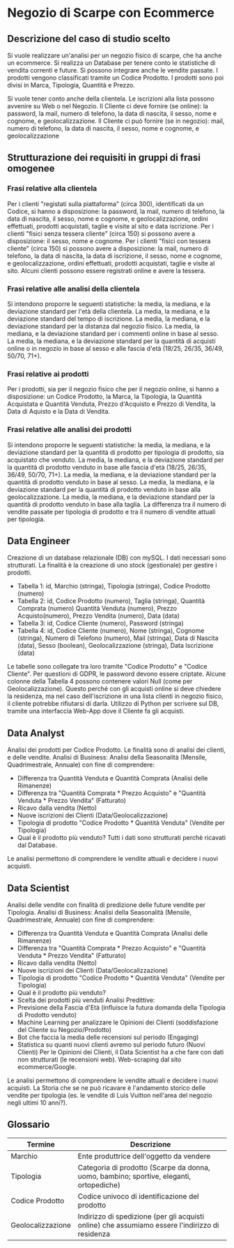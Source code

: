 # Negozio di Scarpe con Ecommerce

## Descrizione del caso di studio scelto

Si vuole realizzare un'analisi per un negozio fisico di scarpe, che ha anche un ecommerce.
Si realizza un Database per tenere conto le statistiche di vendita correnti e future. Si possono integrare anche le vendite passate. 
I prodotti vengono classificati tramite un Codice Prodotto. I prodotti sono poi divisi in Marca, Tipologia, Quantità e Prezzo.

Si vuole tener conto anche della clientela. Le iscrizioni alla lista possono avvenire su Web o nel Negozio.
Il Cliente ci deve fornire (se online): la password, la mail, numero di telefono, la data di nascita, il sesso, nome e cognome, e geolocalizzazione.
Il Cliente ci può fornire (se in negozio): mail, numero di telefono, la data di nascita, il sesso, nome e cognome, e geolocalizzazione


## Strutturazione dei requisiti in gruppi di frasi omogenee

### Frasi relative alla clientela
Per i clienti "registati sulla piattaforma" (circa 300), identificati da un Codice, si hanno a disposizione: la password, la mail, numero di telefono, 
la data di nascita, il sesso, nome e cognome, e geolocalizzazione, ordini effettuati, prodotti acquistati, taglie e visite al sito e data iscrizione.
Per i clienti "fisici senza tessera cliente" (circa 150) si possono avere a disposizione: il sesso, nome e cognome.
Per i clienti "fisici con tessera cliente" (circa 150) si possono avere a disposizione: la mail, numero di telefono, 
la data di nascita, la data di iscrizione, il sesso, nome e cognome, e geolocalizzazione, ordini effettuati, prodotti acquistati, taglie e visite al sito.
Alcuni clienti possono essere registrati online e avere la tessera.

### Frasi relative alle analisi della clientela
Si intendono proporre le seguenti statistiche: la media, la mediana, e la deviazione standard per l'età della clientela. La media, la mediana, e la 
deviazione standard del tempo di iscrizione. La media, la mediana, e la deviazione standard per la distanza dal negozio fisico. La media, la mediana,
e la deviazione standard per i commenti online in base al sesso. La media, la mediana, e la deviazione standard per la quantità di acquisti online o in negozio
in base al sesso e alle fascia d'età (18/25, 26/35, 36/49, 50/70, 71+).

### Frasi relative ai prodotti
Per i prodotti, sia per il negozio fisico che per il negozio online, si hanno a disposizione: un Codice Prodotto, la Marca, la Tipologia, 
la Quantità Acquistata e Quantità Venduta, Prezzo d'Acquisto e Prezzo di Vendita, la Data di Aquisto e la Data di Vendita. 

### Frasi relative alle analisi dei prodotti
Si intendono proporre le seguenti statistiche: la media, la mediana, e la deviazione standard per la quantità di prodotto per tipologia di prodotto, 
sia acquistato che venduto. La media, la mediana, e la deviazione standard per la quantità di prodotto venduto in base alle fascia d'età 
(18/25, 26/35, 36/49, 50/70, 71+). La media, la mediana, e la deviazione standard per la quantità di prodotto venduto in base al sesso. La media, la mediana, 
e la deviazione standard per la quantità di prodotto venduto in base alla geolocalizzazione. La media, la mediana, e la deviazione standard per la quantità 
di prodotto venduto in base alla taglia. La differenza tra il numero di vendite passate per tipologia di prodotto e tra il numero di vendite attuali per tipologia.


## Data Engineer
Creazione di un database relazionale (DB) con mySQL. I dati necessari sono strutturati. La finalità è la creazione di uno stock (gestionale) per gestire i prodotti.

- Tabella 1: id, Marchio (stringa), Tipologia (stringa), Codice Prodotto (numero)
- Tabella 2: id, Codice Prodotto (numero), Taglia (stringa), Quantità Comprata (numero) Quantità Venduta (numero), Prezzo Acquisto(numero), Prezzo Vendita (numero),
Data (data)
- Tabella 3: id, Codice Cliente (numero), Password (stringa)
- Tabella 4: id, Codice Cliente (numero), Nome (stringa), Cognome (stringa), Numero di Telefono (numero), Mail (stringa), Data di Nascita (data), Sesso (boolean),
Geolocalizzazione (stringa), Data Iscrizione (data)

Le tabelle sono collegate tra loro tramite "Codice Prodotto" e "Codice Cliente".
Per questioni di GDPR, le password devono essere criptate. Alcune colonne della Tabella 4 possono contenere valori Null (come per Geolocalizzazione). 
Questo perché con gli acquisti online si deve chiedere la residenza, ma nel caso dell'iscrizione in una lista clienti in negozio fisico, il cliente potrebbe rifiutarsi di darla. 
Utilizzo di Python per scrivere sul DB, tramite una interfaccia Web-App dove il Cliente fa gli acquisti. 


## Data Analyst

Analisi dei prodotti per Codice Prodotto. Le finalità sono di analisi dei clienti, e delle vendite.
Analisi di Business:
Analisi della Seasonalità (Mensile, Quadrimestrale, Annuale) con fine di comprendere:
- Differenza tra Quantità Venduta e Quantità Comprata (Analisi delle Rimanenze)
- Differenza tra "Quantità Comprata * Prezzo Acquisto" e "Quantità Venduta * Prezzo Vendita" (Fatturato)
- Ricavo dalla vendita (Netto)
- Nuove iscrizioni dei Clienti (Data/Geolocalizzazione)
- Tipologia di prodotto "Codice Prodotto * Quantità Venduta" (Vendite per Tipologia)
- Qual è il prodotto più venduto?
Tutti i dati sono strutturati perchè ricavati dal Database.

Le analisi permettono di comprendere le vendite attuali e decidere i nuovi acquisti.


## Data Scientist

Analisi delle vendite con finalità di predizione delle future vendite per Tipologia.
Analisi di Business:
Analisi della Seasonalità (Mensile, Quadrimestrale, Annuale) con fine di comprendere:
- Differenza tra Quantità Venduta e Quantità Comprata (Analisi delle Rimanenze)
- Differenza tra "Quantità Comprata * Prezzo Acquisto" e "Quantità Venduta * Prezzo Vendita" (Fatturato)
- Ricavo dalla vendita (Netto)
- Nuove iscrizioni dei Clienti (Data/Geolocalizzazione)
- Tipologia di prodotto "Codice Prodotto * Quantità Venduta" (Vendite per Tipologia) 
- Qual è il prodotto più venduto?
- Scelta dei prodotti più venduti
Analisi Predittive:
- Previsione della Fascia d'Età (influisce la futura domanda della Tipologia di Prodotto venduto)
- Machine Learning per analizzare le Opinioni dei Clienti (soddisfazione del Cliente su Negozio/Prodotto)
- Bot che faccia la media delle recensioni sul periodo (Engaging)
- Statistica su quanti nuovi clienti avremo sul periodo futuro (Nuovi Clienti)
Per le Opinioni dei Clienti, il Data Scientist ha a che fare con dati non strutturati (le recensioni web). Web-scraping dal sito ecommerce/Google. 

Le analisi permettono di comprendere le vendite attuali e decidere i nuovi acquisti.
La Storia che se ne può ricavare è l'andamento storico delle vendite per tipologia (es. le vendite di Luis Vuitton nell'area del negozio negli ultimi 10 anni?). 


## Glossario

| Termine | Descrizione | 
| --- | --- |
| Marchio | Ente produttrice dell'oggetto da vendere |
| Tipologia | Categoria di prodotto (Scarpe da donna, uomo, bambino; sportive, eleganti, ortopediche) |
| Codice Prodotto | Codice univoco di identificazione del prodotto |
| Geolocalizzazione | Indirizzo di spedizione (per gli acquisti online) che assumiamo essere l'indirizzo di residenza | 
